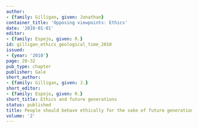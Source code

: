 ```yaml
---
author:
- {family: Gilligan, given: Jonathan}
container_title: 'Opposing viewpoints: Ethics'
date: '2010-01-01'
editor:
- {family: Espejo, given: R.}
id: gilligan_ethics_geological_time_2010
issued:
- {year: '2010'}
page: 20-32
pub_type: chapter
publisher: Gale
short_author:
- {family: Gilligan, given: J.}
short_editor:
- {family: Espejo, given: R.}
short_title: Ethics and future generations
status: published
title: People should behave ethically for the sake of future generations
volume: '2'
---
```

